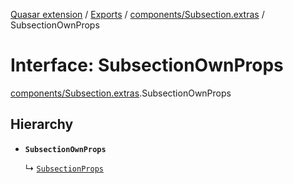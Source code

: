 [Quasar extension](../index.md) / [Exports](../modules.md) / [components/Subsection.extras](../modules/components_Subsection_extras.md) / SubsectionOwnProps

# Interface: SubsectionOwnProps

[components/Subsection.extras](../modules/components_Subsection_extras.md).SubsectionOwnProps

## Hierarchy

- **`SubsectionOwnProps`**

  ↳ [`SubsectionProps`](components_Subsection_extras.SubsectionProps.md)

